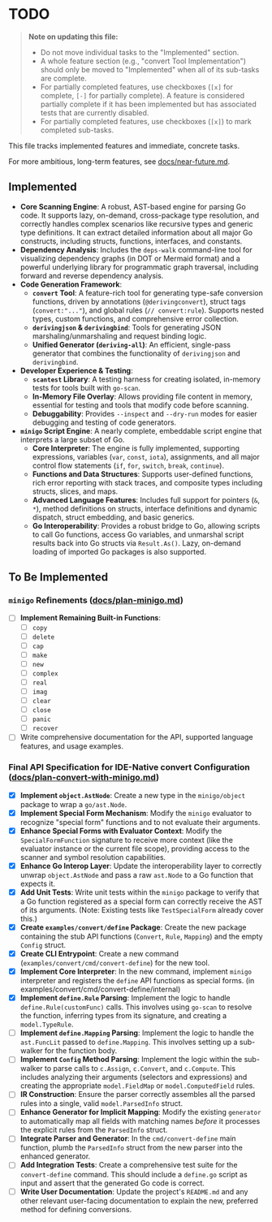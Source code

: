 # TODO

> **Note on updating this file:**
> -   Do not move individual tasks to the "Implemented" section.
> -   A whole feature section (e.g., "convert Tool Implementation") should only be moved to "Implemented" when all of its sub-tasks are complete.
> -   For partially completed features, use checkboxes (`[x]` for complete, `[-]` for partially complete). A feature is considered partially complete if it has been implemented but has associated tests that are currently disabled.
> -   For partially completed features, use checkboxes (`[x]`) to mark completed sub-tasks.

This file tracks implemented features and immediate, concrete tasks.

For more ambitious, long-term features, see [docs/near-future.md](./docs/near-future.md).

## Implemented

- **Core Scanning Engine**: A robust, AST-based engine for parsing Go code. It supports lazy, on-demand, cross-package type resolution, and correctly handles complex scenarios like recursive types and generic type definitions. It can extract detailed information about all major Go constructs, including structs, functions, interfaces, and constants.
- **Dependency Analysis**: Includes the `deps-walk` command-line tool for visualizing dependency graphs (in DOT or Mermaid format) and a powerful underlying library for programmatic graph traversal, including forward and reverse dependency analysis.
- **Code Generation Framework**:
    - **`convert` Tool**: A feature-rich tool for generating type-safe conversion functions, driven by annotations (`@derivingconvert`), struct tags (`convert:"..."`), and global rules (`// convert:rule`). Supports nested types, custom functions, and comprehensive error collection.
    - **`derivingjson` & `derivingbind`**: Tools for generating JSON marshaling/unmarshaling and request binding logic.
    - **Unified Generator (`deriving-all`)**: An efficient, single-pass generator that combines the functionality of `derivingjson` and `derivingbind`.
- **Developer Experience & Testing**:
    - **`scantest` Library**: A testing harness for creating isolated, in-memory tests for tools built with `go-scan`.
    - **In-Memory File Overlay**: Allows providing file content in memory, essential for testing and tools that modify code before scanning.
    - **Debuggability**: Provides `--inspect` and `--dry-run` modes for easier debugging and testing of code generators.
- **`minigo` Script Engine**: A nearly complete, embeddable script engine that interprets a large subset of Go.
    - **Core Interpreter**: The engine is fully implemented, supporting expressions, variables (`var`, `const`, `iota`), assignments, and all major control flow statements (`if`, `for`, `switch`, `break`, `continue`).
    - **Functions and Data Structures**: Supports user-defined functions, rich error reporting with stack traces, and composite types including structs, slices, and maps.
    - **Advanced Language Features**: Includes full support for pointers (`&`, `*`), method definitions on structs, interface definitions and dynamic dispatch, struct embedding, and basic generics.
    - **Go Interoperability**: Provides a robust bridge to Go, allowing scripts to call Go functions, access Go variables, and unmarshal script results back into Go structs via `Result.As()`. Lazy, on-demand loading of imported Go packages is also supported.

## To Be Implemented

### `minigo` Refinements ([docs/plan-minigo.md](./docs/plan-minigo.md))
- [ ] **Implement Remaining Built-in Functions**:
    - [ ] `copy`
    - [ ] `delete`
    - [ ] `cap`
    - [ ] `make`
    - [ ] `new`
    - [ ] `complex`
    - [ ] `real`
    - [ ] `imag`
    - [ ] `clear`
    - [ ] `close`
    - [ ] `panic`
    - [ ] `recover`
- [ ] Write comprehensive documentation for the API, supported language features, and usage examples.

### Final API Specification for IDE-Native convert Configuration ([docs/plan-convert-with-minigo.md](./docs/plan-convert-with-minigo.md))
- [x] **Implement `object.AstNode`**: Create a new type in the `minigo/object` package to wrap a `go/ast.Node`.
- [x] **Implement Special Form Mechanism**: Modify the `minigo` evaluator to recognize "special form" functions and to not evaluate their arguments.
- [x] **Enhance Special Forms with Evaluator Context**: Modify the `SpecialFormFunction` signature to receive more context (like the evaluator instance or the current file scope), providing access to the scanner and symbol resolution capabilities.
- [x] **Enhance Go Interop Layer**: Update the interoperability layer to correctly unwrap `object.AstNode` and pass a raw `ast.Node` to a Go function that expects it.
- [x] **Add Unit Tests**: Write unit tests within the `minigo` package to verify that a Go function registered as a special form can correctly receive the AST of its arguments. (Note: Existing tests like `TestSpecialForm` already cover this.)
- [x] **Create `examples/convert/define` Package**: Create the new package containing the stub API functions (`Convert`, `Rule`, `Mapping`) and the empty `Config` struct.
- [x] **Create CLI Entrypoint**: Create a new command (`examples/convert/cmd/convert-define`) for the new tool.
- [x] **Implement Core Interpreter**: In the new command, implement `minigo` interpreter and registers the `define` API functions as special forms.  (in examples/convert/cmd/convert-define/internal)
- [x] **Implement `define.Rule` Parsing**: Implement the logic to handle `define.Rule(customFunc)` calls. This involves using `go-scan` to resolve the function, inferring types from its signature, and creating a `model.TypeRule`.
- [ ] **Implement `define.Mapping` Parsing**: Implement the logic to handle the `ast.FuncLit` passed to `define.Mapping`. This involves setting up a sub-walker for the function body.
- [ ] **Implement `Config` Method Parsing**: Implement the logic within the sub-walker to parse calls to `c.Assign`, `c.Convert`, and `c.Compute`. This includes analyzing their arguments (selectors and expressions) and creating the appropriate `model.FieldMap` or `model.ComputedField` rules.
- [ ] **IR Construction**: Ensure the parser correctly assembles all the parsed rules into a single, valid `model.ParsedInfo` struct.
- [ ] **Enhance Generator for Implicit Mapping**: Modify the existing `generator` to automatically map all fields with matching names *before* it processes the explicit rules from the `ParsedInfo` struct.
- [ ] **Integrate Parser and Generator**: In the `cmd/convert-define` main function, plumb the `ParsedInfo` struct from the new parser into the enhanced generator.
- [ ] **Add Integration Tests**: Create a comprehensive test suite for the `convert-define` command. This should include a `define.go` script as input and assert that the generated Go code is correct.
- [ ] **Write User Documentation**: Update the project's `README.md` and any other relevant user-facing documentation to explain the new, preferred method for defining conversions.
